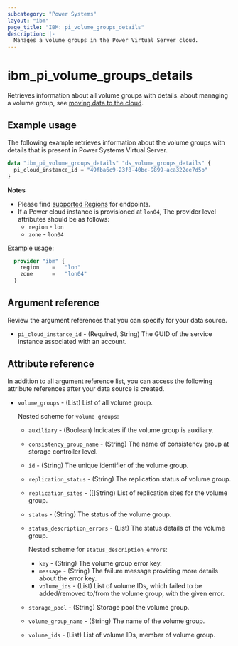 ```yaml
---
subcategory: "Power Systems"
layout: "ibm"
page_title: "IBM: pi_volume_groups_details"
description: |-
  Manages a volume groups in the Power Virtual Server cloud.
---
```


# ibm_pi_volume_groups_details
Retrieves information about all volume groups with details. about managing a volume group, see [moving data to the cloud](https://cloud.ibm.com/docs/power-iaas?topic=power-iaas-moving-data-to-the-cloud).

## Example usage
The following example retrieves information about the volume groups with details that is present in Power Systems Virtual Server.

```terraform
data "ibm_pi_volume_groups_details" "ds_volume_groups_details" {
  pi_cloud_instance_id = "49fba6c9-23f8-40bc-9899-aca322ee7d5b"
}
```

**Notes**
- Please find [supported Regions](https://cloud.ibm.com/apidocs/power-cloud#endpoint) for endpoints.
- If a Power cloud instance is provisioned at `lon04`, The provider level attributes should be as follows:
  - `region` - `lon`
  - `zone` - `lon04`
  
Example usage:
  ```terraform
    provider "ibm" {
      region    =   "lon"
      zone      =   "lon04"
    }
  ```
  
## Argument reference
Review the argument references that you can specify for your data source. 

- `pi_cloud_instance_id` - (Required, String) The GUID of the service instance associated with an account.

## Attribute reference
In addition to all argument reference list, you can access the following attribute references after your data source is created. 

- `volume_groups` - (List) List of all volume group.
  
  Nested scheme for `volume_groups`:
  - `auxiliary` - (Boolean) Indicates if the volume group is auxiliary.
  - `consistency_group_name` - (String) The name of consistency group at storage controller level.
  - `id` - (String) The unique identifier of the volume group.
  - `replication_status` - (String) The replication status of volume group.
  - `replication_sites` - ([]String) List of replication sites for the volume group.
  - `status` - (String) The status of the volume group.
  - `status_description_errors` - (List) The status details of the volume group.

      Nested scheme for `status_description_errors`:
      - `key` - (String) The volume group error key.
      - `message` - (String) The failure message providing more details about the error key.
      - `volume_ids` - (List) List of volume IDs, which failed to be added/removed to/from the volume group, with the given error.
  - `storage_pool` - (String) Storage pool the volume group.
  - `volume_group_name` - (String) The name of the volume group.
  - `volume_ids` - (List) List of volume IDs, member of volume group.
